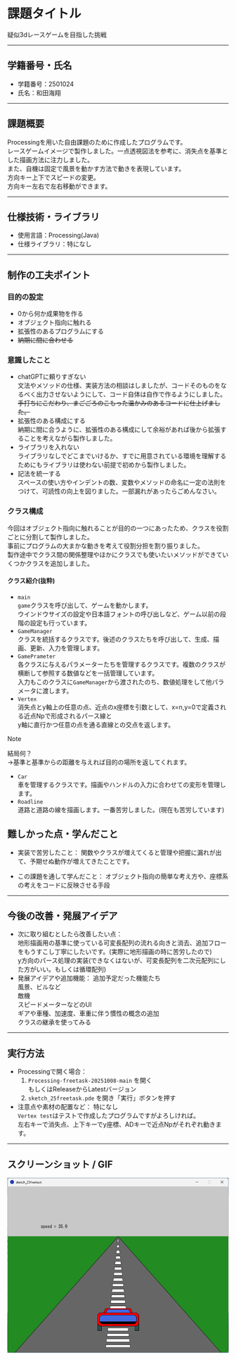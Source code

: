 # 課題タイトル <br>
疑似3dレースゲームを目指した挑戦<br>
***
## 学籍番号・氏名<br>
- 学籍番号：2501024<br>
- 氏名：和田海翔<br>
***
## 課題概要<br>
Processingを用いた自由課題のために作成したプログラムです。<br>
レースゲームイメージで製作しました。一点透視図法を参考に、消失点を基準とした描画方法に注力しました。<br>
また、自機は固定で風景を動かす方法で動きを表現しています。<br>
方向キー上下でスピードの変更。<br>
方向キー左右で左右移動ができます。<br>
***
## 仕様技術・ライブラリ
- 使用言語：Processing(Java)<br>
- 仕様ライブラリ：特になし
***
## 制作の工夫ポイント
### 目的の設定<br>
- 0から何か成果物を作る<br>
- オブジェクト指向に触れる<br>
- 拡張性のあるプログラムにする<br>
- ~~納期に間に合わせる~~<br>
### 意識したこと<br>
- chatGPTに頼りすぎない<br>
  文法やメソッドの仕様、実装方法の相談はしましたが、コードそのものをなるべく出力させないようにして、コード自体は自作で作るようにしました。<br>
  ~~手打ちにこだわり、まごごろのこもった温かみのあるコードに仕上げました。~~<br>
- 拡張性のある構成にする<br>
  納期に間に合うように、拡張性のある構成にして余裕があれば後から拡張することを考えながら製作しました。<br>
- ライブラリを入れない<br>
  ライブラリなしでどこまでいけるか、すでに用意されている環境を理解するためにもライブラリは使わない前提で初めから製作しました。<br>
- 記法を統一する<br>
  スペースの使い方やインデントの数、変数やメソッドの命名に一定の法則をつけて、可読性の向上を図りました。一部漏れがあったらごめんなさい。<br>
### クラス構成<br>
今回はオブジェクト指向に触れることが目的の一つにあったため、クラスを役割ごとに分割して製作しました。<br>
事前にプログラムの大まかな動きを考えて役割分担を割り振りました。<br>
製作途中でクラス間の関係整理やほかにクラスでも使いたいメソッドができていくつかクラスを追加しました。<br>
#### クラス紹介(抜粋)<br>
- `main`<br>
`game`クラスを呼び出して、ゲームを動かします。<br>
ウインドウサイズの設定や日本語フォントの呼び出しなど、ゲーム以前の段階の設定も行っています。<br>
- `GameManager`<br>
クラスを統括するクラスです。後述のクラスたちを呼び出して、生成、描画、更新、入力を管理します。<br>
- `GamePrameter`<br>
各クラスに与えるパラメーターたちを管理するクラスです。複数のクラスが横断して参照する数値などを一括管理しています。<br>
入力もこのクラスに`GameManager`から渡されたのち、数値処理をして他パラメータに渡します。<br>
- `Vertex`<br>
消失点とy軸上の任意の点、近点のx座標を引数として、x=n,y=0で定義される近点Npで形成されるパース線と<br>
y軸に直行かつ任意の点を通る直線との交点を返します。<br>

> [!NOTE]
> 結局何？<br>
> →基準と基準からの距離を与えれば目的の場所を返してくれます。<br>

- `Car`<br>
車を管理するクラスです。描画やハンドルの入力に合わせての変形を管理します。<br>
- `Roadline`<br>
道路と道路の線を描画します。一番苦労しました。(現在も苦労しています)<br>



## 難しかった点・学んだこと
- 実装で苦労したこと：
  関数やクラスが増えてくると管理や把握に漏れが出て、予期せぬ動作が増えてきたことです。<br>
  
- この課題を通して学んだこと：
  オブジェクト指向の簡単な考え方や、座標系の考えをコードに反映させる手段<br>

---

## 今後の改善・発展アイデア
- 次に取り組むとしたら改善したい点：<br>
  地形描画用の基準に使っている可変長配列の流れる向きと消去、追加フローをもうすこし丁寧にしたいです。(実際に地形描画の時に苦労したので)<br>
  y方向のパース処理の実装(できなくはないが、可変長配列を二次元配列にした方がいい。もしくは循環配列)<br>
- 発展アイデアや追加機能：
  追加予定だった機能たち<br>
  風景、ビルなど<br>
  敵機<br>
  スピードメーターなどのUI<br>
  ギアや車種、加速度、車重に伴う慣性の概念の追加<br>
  クラスの継承を使ってみる<br>

---

## 実行方法
- Processingで開く場合：
  1. `Processing-freetask-20251008-main` を開く<br>
   もしくはReleaseからLatestバージョン<br>
  2. `sketch_25freetask.pde` を開き「実行」ボタンを押す<br>
- 注意点や素材の配置など：
  特になし<br>
  `Vertex test`はテストで作成したプログラムですがよろしければ。<br>
  左右キーで消失点、上下キーでy座標、ADキーで近点Npがそれぞれ動きます。<br>
---

## スクリーンショット / GIF
![作品のスクショ](images/スクリーンショット2025-10-09090630.png)

